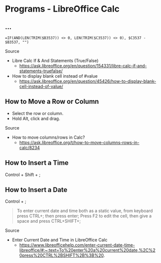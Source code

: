 # Programs - LibreOffice Calc

## ...

```
=IF(AND(LEN(TRIM($B3537)) <> 0, LEN(TRIM($C3537)) <> 0), $C3537 - $B3537, "")
```

Source

* Libre Calc If & And Statements (True/False)
  * https://ask.libreoffice.org/en/question/154331/libre-calc-if-and-statements-truefalse/
* How to display blank cell instead of #value
  * https://ask.libreoffice.org/en/question/45426/how-to-display-blank-cell-instead-of-value/

## How to Move a Row or Column

* Select the row or column.
* Hold Alt, click and drag.

Source

* How to move columns/rows in Calc?
  * https://ask.libreoffice.org/t/how-to-move-columns-rows-in-calc/8234

## How to Insert a Time

Control + Shift + ;

## How to Insert a Date

Control + ;

> To enter current date and time both as a static value, from keyboard press CTRL+; then press enter; Press F2 to edit the cell, then give a space and press CTRL+SHIFT+;

Source

- Enter Current Date and Time in LibreOffice Calc
  - https://www.libreofficehelp.com/enter-current-date-time-libreoffice/#:~:text=To%20enter%20a%20current%20date,%2C%20press%20CTRL%2BSHIFT%2B%3B%20.
